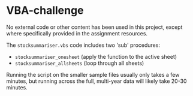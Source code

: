 # VBA-challenge

No external code or other content has been used in this project, except where specifically provided in the assignment resources.

The `stocksummariser.vbs` code includes two 'sub' procedures:

- `stocksummariser_onesheet` (apply the function to the active sheet)
- `stocksummariser_allsheets` (loop through all sheets)

Running the script on the smaller sample files usually only takes a few  minutes, but running across the full, multi-year data will likely take 20-30 minutes.



